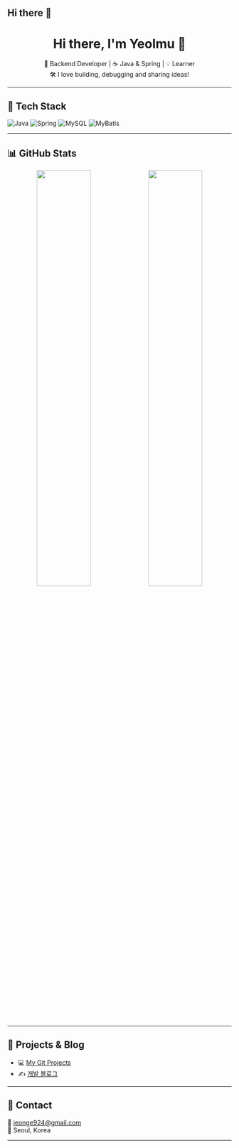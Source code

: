 ## Hi there 👋

<h1 align="center">Hi there, I'm Yeolmu 🥬</h1>

<p align="center">
  🌱 Backend Developer | ☕ Java & Spring | 💡 Learner <br>
  🛠️ I love building, debugging and sharing ideas!
</p>

---

## 🧰 Tech Stack

![Java](https://img.shields.io/badge/Java-007396?style=flat&logo=java&logoColor=white)
![Spring](https://img.shields.io/badge/Spring-6DB33F?style=flat&logo=spring&logoColor=white)
![MySQL](https://img.shields.io/badge/MySQL-4479A1?style=flat&logo=mysql&logoColor=white)
![MyBatis](https://img.shields.io/badge/MyBatis-6DB33F?style=flat&logo=spring&logoColor=white)

---

## 📊 GitHub Stats

<p align="center">
  <img src="https://github-readme-stats.vercel.app/api?username=yeolmu96&show_icons=true&theme=tokyonight" width="49%"/>
  <img src="https://github-readme-stats.vercel.app/api/top-langs/?username=yeolmu96&layout=compact&theme=tokyonight" width="49%"/>
</p>

---

## 🚀 Projects & Blog

- 💻 [My Git Projects](https://github.com/yeolmu96?tab=repositories)
- ✍️ [개발 블로그](https://mynew5341.tistory.com/)

---

## 💬 Contact

📧 jeonge924@gmail.com  
📍 Seoul, Korea  

---
